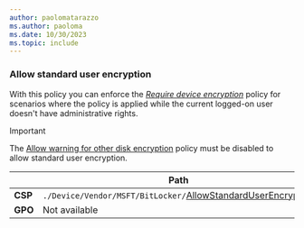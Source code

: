 ```yaml
---
author: paolomatarazzo
ms.author: paoloma
ms.date: 10/30/2023
ms.topic: include
---
```


### Allow standard user encryption

With this policy you can enforce the [*Require device encryption*](../configure.md?tabs=os#require-device-encryption) policy for scenarios where the policy is applied while the current logged-on user doesn't have administrative rights.

> [!IMPORTANT]
> The [Allow warning for other disk encryption](../configure.md?tabs=os#allow-warning-for-other-disk-encryption) policy must be disabled to allow standard user encryption.

|  | Path |
|--|--|
| **CSP** | `./Device/Vendor/MSFT/BitLocker/`[AllowStandardUserEncryption](/windows/client-management/mdm/bitlocker-csp#allowstandarduserencryption)|
| **GPO** | Not available |
